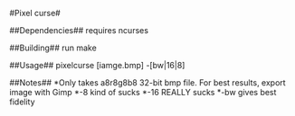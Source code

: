 #Pixel curse#

##Dependencies##
requires ncurses

##Building##
run make

##Usage##
pixelcurse [iamge.bmp] -[bw|16|8]

##Notes##
*Only takes a8r8g8b8 32-bit bmp file. For best results, export image with Gimp
*-8 kind of sucks
*-16 REALLY sucks
*-bw gives best fidelity
